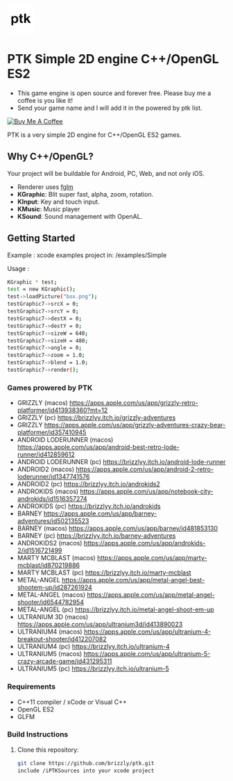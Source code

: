 ![Grizzly](logo.png)

# PTK Simple 2D engine C++/OpenGL ES2

- This game engine is open source and forever free. Please buy me a coffee is you like it!
- Send your game name and I will add it in the powered by ptk list.

[![Buy Me A Coffee](https://cdn.buymeacoffee.com/buttons/default-orange.png)](https://www.buymeacoffee.com/jmapp)

PTK is a very simple 2D engine for C++/OpenGL ES2 games.

## Why C++/OpenGL?

Your project will be buildable for Android, PC, Web, and not only iOS.

- Renderer uses [fglm](https://github.com/brackeen/glfm)
- **KGraphic**: Blit super fast, alpha, zoom, rotation.
- **KInput**: Key and touch input.
- **KMusic**: Music player
- **KSound**: Sound management with OpenAL.

## Getting Started

Example : xcode examples project in: /examples/Simple

Usage : 
```bash
KGraphic * test;
test = new KGraphic();
test->loadPicture("box.png");
testGraphic7->srcX = 0;
testGraphic7->srcY = 0;
testGraphic7->destX = 0;
testGraphic7->destY = 0;
testGraphic7->sizeW = 640;
testGraphic7->sizeH = 480;
testGraphic7->angle = 0;
testGraphic7->zoom = 1.0;
testGraphic7->blend = 1.0;
testGraphic7->render();
```

### Games prowered by PTK

- GRIZZLY (macos) https://apps.apple.com/us/app/grizzly-retro-platformer/id413938360?mt=12
- GRIZZLY (pc) https://brizzlyy.itch.io/grizzly-adventures
- GRIZZLY https://apps.apple.com/us/app/grizzly-adventures-crazy-bear-platformer/id357410945
- ANDROID LODERUNNER (macos) https://apps.apple.com/us/app/android-best-retro-lode-runner/id412859612
- ANDROID LODERUNNER (pc) https://brizzlyy.itch.io/android-lode-runner
- ANDROID2 (macos) https://apps.apple.com/us/app/android-2-retro-loderunner/id1347741576
- ANDROID2 (pc) https://brizzlyy.itch.io/androkids2
- ANDROKIDS (macos) https://apps.apple.com/us/app/notebook-city-androkids/id1516357274
- ANDROKIDS (pc) https://brizzlyy.itch.io/androkids
- BARNEY https://apps.apple.com/us/app/barney-adventures/id502135523
- BARNEY (macos) https://apps.apple.com/us/app/barney/id481853130
- BARNEY (pc) https://brizzlyy.itch.io/barney-adventures
- ANDROKIDS2 (macos) https://apps.apple.com/us/app/androkids-2/id1516721499
- MARTY MCBLAST (macos) https://apps.apple.com/us/app/marty-mcblast/id870219886
- MARTY MCBLAST (pc) https://brizzlyy.itch.io/marty-mcblast
- METAL-ANGEL https://apps.apple.com/us/app/metal-angel-best-shootem-up/id287261924
- METAL-ANGEL (macos) https://apps.apple.com/us/app/metal-angel-shooter/id6544782954
- METAL-ANGEL (pc) https://brizzlyy.itch.io/metal-angel-shoot-em-up
- ULTRANIUM 3D (macos) https://apps.apple.com/us/app/ultranium3d/id413890023
- ULTRANIUM4 (macos) https://apps.apple.com/us/app/ultranium-4-breakout-shooter/id412207082
- ULTRANIUM4 (pc) https://brizzlyy.itch.io/ultranium-4
- ULTRANIUM5 (macos) https://apps.apple.com/us/app/ultranium-5-crazy-arcade-game/id431295311
- ULTRANIUM5 (pc) https://brizzlyy.itch.io/ultranium-5




### Requirements

- C++11 compiler / xCode or Visual C++
- OpenGL ES2
- GLFM

### Build Instructions

1. Clone this repository:
   ```bash
   git clone https://github.com/brizzly/ptk.git
   include /iPTKSources into your xcode project
   ```



